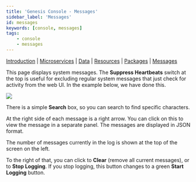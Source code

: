 ```yaml
---
title: 'Genesis Console - Messages'
sidebar_label: 'Messages'
id: messages
keywords: [console, messages]
tags:
    - console
    - messages
---
```


[Introduction](/operations/console/introduction/)  | [Microservices](/operations/console/microservices/) |  [Data](/operations/console/data/) | [Resources](/operations/console/resources/) | [Packages](/operations/console/packages/) | [Messages](/operations/console/messages/)

This page displays system messages.
The **Suppress Heartbeats** switch at the top is useful for excluding regular system messages that just check for activity from the web UI. In the example below, we have done this.


![](/img/con-messages.png)


There is a simple **Search** box, so you can search to find specific characters.

At the right side of each message is a right arrow. You can click on this to view the message in a separate panel. The messages are displayed in JSON format.

The number of messages currently in the log is shown at the top of the screen on the left.

To the right of that, you can click to **Clear** (remove all current messages), or to **Stop Logging**. If you stop logging, this button changes to a green **Start Logging** button.
